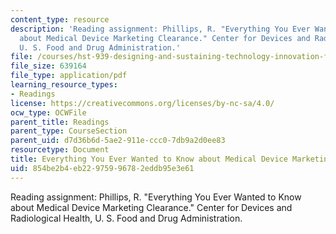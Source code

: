 ```yaml
---
content_type: resource
description: 'Reading assignment: Phillips, R. "Everything You Ever Wanted to Know
  about Medical Device Marketing Clearance." Center for Devices and Radiological Health,
  U. S. Food and Drug Administration.'
file: /courses/hst-939-designing-and-sustaining-technology-innovation-for-global-health-practice-spring-2008/854be2b4eb22975996782eddb95e3e61_phillips_fda.pdf
file_size: 639164
file_type: application/pdf
learning_resource_types:
- Readings
license: https://creativecommons.org/licenses/by-nc-sa/4.0/
ocw_type: OCWFile
parent_title: Readings
parent_type: CourseSection
parent_uid: d7d36b6d-5ae2-911e-ccc0-7db9a2d0ee83
resourcetype: Document
title: Everything You Ever Wanted to Know about Medical Device Marketing Clearance
uid: 854be2b4-eb22-9759-9678-2eddb95e3e61
---
```

Reading assignment: Phillips, R. "Everything You Ever Wanted to Know about Medical Device Marketing Clearance." Center for Devices and Radiological Health, U. S. Food and Drug Administration.